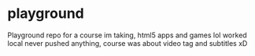 # playground
Playground repo for a course im taking, html5 apps and games
lol worked local never pushed anything, course was about video tag and subtitles xD
